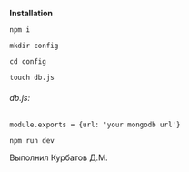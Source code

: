 **Installation**

`npm i`

`mkdir config`

`cd config`

`touch db.js`

###### db.js:
`module.exports = {url: 'your mongodb url'}` 

`npm run dev`

Выполнил Курбатов Д.М.
